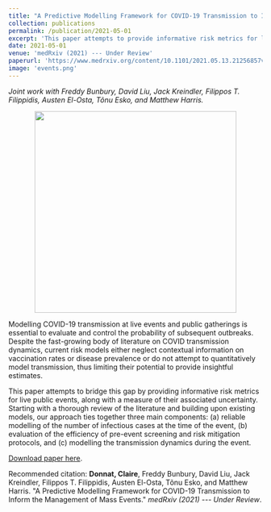```yaml
---
title: "A Predictive Modelling Framework for COVID-19 Transmission to Inform the Management of Mass Events"
collection: publications
permalink: /publication/2021-05-01
excerpt: 'This paper attempts to provide informative risk metrics for live public events, along with a measure of their associated uncertainty. We demonstrate how uncertainty in the input parameters can be included in the model using Monte Carlo simulations.'
date: 2021-05-01
venue: 'medRxiv (2021) --- Under Review'
paperurl: 'https://www.medrxiv.org/content/10.1101/2021.05.13.21256857v1'
image: 'events.png'
---
```

*Joint work with  Freddy Bunbury,  David Liu, Jack Kreindler, Filippos T. Filippidis, Austen El-Osta, Tõnu Esko, and Matthew Harris.* 


<p align="center">
<img src="{{ site.baseurl }}/images/events.png" alt="" width="400" height="400" />
</p>

Modelling COVID-19 transmission at live events and public gatherings is essential to evaluate and control the probability of subsequent outbreaks. Despite the fast-growing body of literature on COVID transmission dynamics, current risk models either neglect contextual information on vaccination rates or disease prevalence or do not attempt to quantitatively model transmission, thus limiting their potential to provide insightful estimates. 

This paper attempts to bridge this gap by providing informative risk metrics for live public events, along with a measure of their associated uncertainty. Starting with a thorough review of the literature and building upon existing models, our approach ties together three main components: (a) reliable modelling of the number of infectious cases at the time of the event, (b) evaluation of the efficiency of pre-event screening and risk mitigation protocols, and (c) modelling the transmission dynamics during the event.


[Download paper here](https://www.medrxiv.org/content/10.1101/2021.05.13.21256857v1).

Recommended citation:  __Donnat, Claire__, Freddy Bunbury, David Liu, Jack Kreindler, Filippos T. Filippidis, Austen El-Osta, Tõnu Esko, and Matthew Harris. "A Predictive Modelling Framework for COVID-19 Transmission to Inform the Management of Mass Events." <i> medRxiv (2021) --- Under Review</i>.

